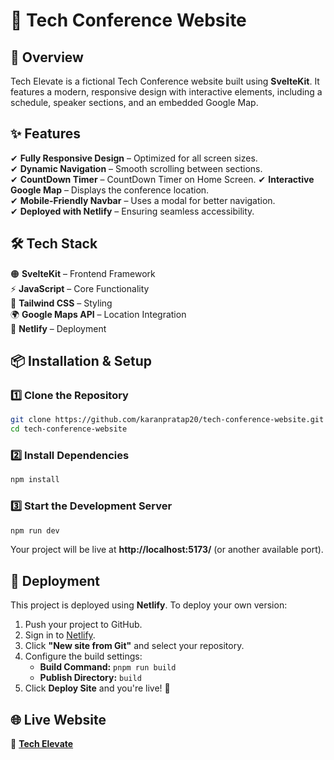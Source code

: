 # 🚀 Tech Conference Website

## 🌟 Overview
Tech Elevate is a fictional Tech Conference website built using **SvelteKit**. It features a modern, responsive design with interactive elements, including a schedule, speaker sections, and an embedded Google Map. 
## ✨ Features
✔ **Fully Responsive Design** – Optimized for all screen sizes.  
✔ **Dynamic Navigation** – Smooth scrolling between sections.  
✔ **CountDown Timer** – CountDown Timer on Home Screen.
✔ **Interactive Google Map** – Displays the conference location.  
✔ **Mobile-Friendly Navbar** – Uses a modal for better navigation.  
✔ **Deployed with Netlify** – Ensuring seamless accessibility.


## 🛠️ Tech Stack
🟠 **SvelteKit** – Frontend Framework  
⚡ **JavaScript** – Core Functionality  
🎨 **Tailwind CSS** – Styling  
🌍 **Google Maps API** – Location Integration  
🚀 **Netlify** – Deployment  

## 📦 Installation & Setup

### 1️⃣ Clone the Repository

```sh
git clone https://github.com/karanpratap20/tech-conference-website.git
cd tech-conference-website
```

### 2️⃣ Install Dependencies

```sh
npm install
```

### 3️⃣ Start the Development Server

```sh
npm run dev
```

Your project will be live at **http://localhost:5173/** (or another available port).

## 🚀 Deployment

This project is deployed using **Netlify**. To deploy your own version:

1. Push your project to GitHub.  
2. Sign in to [Netlify](https://www.netlify.com/).  
3. Click **"New site from Git"** and select your repository.  
4. Configure the build settings:  
   - **Build Command:** `pnpm run build`  
   - **Publish Directory:** `build`  
5. Click **Deploy Site** and you're live! 🚀  

## 🌐 Live Website  
🔗 **[Tech Elevate](https://techelevate.netlify.app/)**

